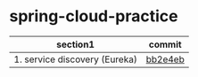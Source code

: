 # spring-cloud-practice


|section1| commit                                                                                                          |
|---|-----------------------------------------------------------------------------------------------------------------|
|1. service discovery (Eureka)| [bb2e4eb](https://github.com/jihyunhillpark/spring-cloud-practice/tree/bb2e4eb86f1d424dbb9dc82d68fd96b4e8ba33ba)|